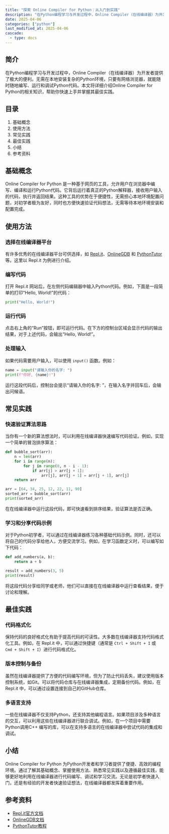 ```yaml
---
title: "探索 Online Compiler for Python：从入门到实践"
description: "在Python编程学习与开发过程中，Online Compiler（在线编译器）为开发者提供了极大的便利。无需在本地安装复杂的Python环境，只要有网络浏览器，就能随时随地编写、运行和调试Python代码。本文将详细介绍Online Compiler for Python的相关知识，帮助你快速上手并掌握其最佳实践。"
date: 2025-04-06
categories: ["python"]
last_modified_at: 2025-04-06
cascade:
  - type: docs
---
```



## 简介
在Python编程学习与开发过程中，Online Compiler（在线编译器）为开发者提供了极大的便利。无需在本地安装复杂的Python环境，只要有网络浏览器，就能随时随地编写、运行和调试Python代码。本文将详细介绍Online Compiler for Python的相关知识，帮助你快速上手并掌握其最佳实践。

<!-- more -->
## 目录
1. 基础概念
2. 使用方法
3. 常见实践
4. 最佳实践
5. 小结
6. 参考资料

## 基础概念
Online Compiler for Python 是一种基于网页的工具，允许用户在浏览器中编写、编译和运行Python代码。它背后运行着真正的Python解释器，接收用户输入的代码，执行并返回结果。这种工具的优势在于便捷性，无需担心本地环境配置问题，对初学者极为友好，同时也方便快速验证代码想法，无需等待本地环境安装和配置完成。

## 使用方法

### 选择在线编译器平台
有许多优秀的在线编译器平台可供选择，如 [Repl.it](https://repl.it/)、[OnlineGDB](https://www.onlinegdb.com/) 和 [PythonTutor](https://pythontutor.com/) 等。这里以 Repl.it 为例进行介绍。

### 编写代码
打开 Repl.it 网站后，在左侧代码编辑器中输入Python代码。例如，下面是一段简单的打印“Hello, World!”的代码：

```python
print("Hello, World!")
```

### 运行代码
点击右上角的“Run”按钮，即可运行代码。在下方的控制台区域会显示代码的输出结果，对于上述代码，会输出“Hello, World!”。

### 处理输入
如果代码需要用户输入，可以使用 `input()` 函数。例如：

```python
name = input("请输入你的名字: ")
print(f"你好, {name}!")
```

运行这段代码后，控制台会提示“请输入你的名字: ”，在输入名字并回车后，会输出问候语。

## 常见实践

### 快速验证算法思路
当你有一个新的算法想法时，可以利用在线编译器快速编写代码验证。例如，实现一个简单的冒泡排序算法：

```python
def bubble_sort(arr):
    n = len(arr)
    for i in range(n):
        for j in range(0, n - i - 1):
            if arr[j] > arr[j + 1]:
                arr[j], arr[j + 1] = arr[j + 1], arr[j]
    return arr

arr = [64, 34, 25, 12, 22, 11, 90]
sorted_arr = bubble_sort(arr)
print(sorted_arr)
```

在在线编译器中运行这段代码，即可快速看到排序结果，验证算法是否正确。

### 学习和分享代码示例
对于Python初学者，可以通过在线编译器练习各种基础代码示例。同时，还可以将自己的代码分享给他人，方便交流学习。例如，在学习函数定义时，可以编写如下代码：

```python
def add_numbers(a, b):
    return a + b

result = add_numbers(3, 5)
print(result)
```

将这段代码分享给同学或老师，他们可以直接在在线编译器中运行查看结果，便于讨论和理解。

## 最佳实践

### 代码格式化
保持代码的良好格式化有助于提高代码的可读性。大多数在线编译器支持代码格式化工具。例如，在 Repl.it 中，可以通过快捷键（通常是 `Ctrl + Shift + I` 或 `Cmd + Shift + I`）进行代码格式化。

### 版本控制与备份
虽然在线编译器提供了方便的代码编写环境，但为了防止代码丢失，建议使用版本控制系统，如Git。可以将代码仓库与在线编译器集成，定期备份代码。例如，在 Repl.it 中，可以通过设置连接到自己的GitHub仓库。

### 多语言支持
一些在线编译器不仅支持Python，还支持其他编程语言。如果项目涉及多种语言的交互，可以利用这些在线编译器进行联合调试。例如，在一个项目中需要Python调用C++ 编写的库，可以在支持多语言的在线编译器中尝试代码的集成和调试。

## 小结
Online Compiler for Python 为Python开发者和学习者提供了便捷、高效的编程环境。通过了解其基础概念、掌握使用方法、熟悉常见实践以及遵循最佳实践，能够更好地利用在线编译器进行代码编写、调试和学习交流。无论是初学者快速入门，还是有经验的开发者快速验证想法，在线编译器都发挥着重要作用。

## 参考资料
- [Repl.it官方文档](https://docs.repl.it/)
- [OnlineGDB文档](https://www.onlinegdb.com/docs/)
- [PythonTutor教程](https://pythontutor.com/docs/)